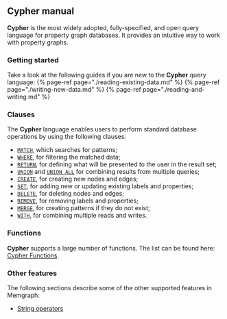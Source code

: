 ## Cypher manual

**Cypher** is the most widely adopted, fully-specified, and open query language for property graph databases.
It provides an intuitive way to work with property graphs.

### Getting started

Take a look at the following guides if you are new to the **Cypher** query language:
{% page-ref page="./reading-existing-data.md" %}
{% page-ref page="./writing-new-data.md" %}
{% page-ref page="./reading-and-writing.md" %}

### Clauses

The **Cypher** language enables users to perform standard database operations by using the following clauses:
  * [`MATCH`](./clauses/match.md), which searches for patterns;
  * [`WHERE`](./clauses/where.md), for filtering the matched data;
  * [`RETURN`](./clauses/return.md), for defining what will be presented to the user in the result set;
  * [`UNION`](./clauses/union.md) and [`UNION ALL`](./clauses/union.md) for combining results from multiple queries;
  * [`CREATE`](./clauses/create.md), for creating new nodes and edges;
  * [`SET`](./clauses/set.md), for adding new or updating existing labels and properties;
  * [`DELETE`](./clauses/delete.md), for deleting nodes and edges;
  * [`REMOVE`](./clauses/remove.md), for removing labels and properties;
  * [`MERGE`](./clauses/merge.md), for creating patterns if they do not exist;
  * [`WITH`](./clauses/with.md), for combining multiple reads and writes.

### Functions

**Cypher** supports a large number of functions. The list can be found here: [Cypher Functions](./functions.md).

### Other features

The following sections describe some of the other supported features in Memgraph:
* [String operators](./other-features.md#string-operators)